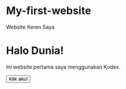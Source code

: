# My-first-website
<!DOCTYPE html>
<html>
<head>
  Website Keren Saya
  <link rel="stylesheet" href="style.css">
</head>
<body>
  <h1>Halo Dunia!</h1>
  <p>Ini website pertama saya menggunakan Kodex.</p>

  <button onclick="greetUser()">Klik aku!</button>
  <p id="output"></p>


</body>
</html>

